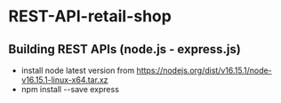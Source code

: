 # REST-API-retail-shop

## Building REST APIs (node.js - express.js)

- install node latest version from https://nodejs.org/dist/v16.15.1/node-v16.15.1-linux-x64.tar.xz 
- npm install --save express 
